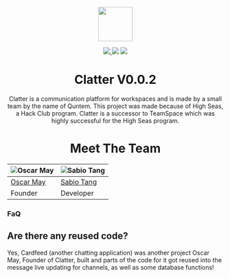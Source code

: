 <p align="center">
  <img src="https://clatter.quntem.co.uk/client/global/favicon.png" width="80" height="80">
</p>

<p align="center">
  <a href="https://github.com/Quntem/Clatter/releases">
    <img src="https://img.shields.io/github/v/release/Quntem/Clatter?style=for-the-badge">
  </a>
  <img src="https://img.shields.io/github/stars/Quntem/Clatter?style=for-the-badge">
  <img src="https://img.shields.io/github/license/Quntem/Clatter?style=for-the-badge">
</p>

<h1 align="center">
  Clatter V0.0.2
</h1>

<p align="center">
  Clatter is a communication platform for workspaces and is made by a small team by the name of Quntem. This project was made because of High Seas, a Hack Club program. Clatter is a successor to TeamSpace which was highly successful for the High Seas program.
</p>

<h1 align="center">
  Meet The Team
</h1>

<!-- GITHUB CODE -->

| ![Oscar May](https://avatars.githubusercontent.com/u/67429870?v=4) | ![Sabio Tang](https://avatars.githubusercontent.com/u/124608899?v=4)
| --- | --- |
| [Oscar May](https://github.com/oscarmayreal) | [Sabio Tang](https://github.com/sabioofficial)
| Founder | Developer |

### FaQ
## Are there any reused code?
Yes, Cardfeed (another chatting application) was another project Oscar May, Founder of Clatter, built and parts of the code for it got reused into the message live updating for channels, as well as some database functions!
